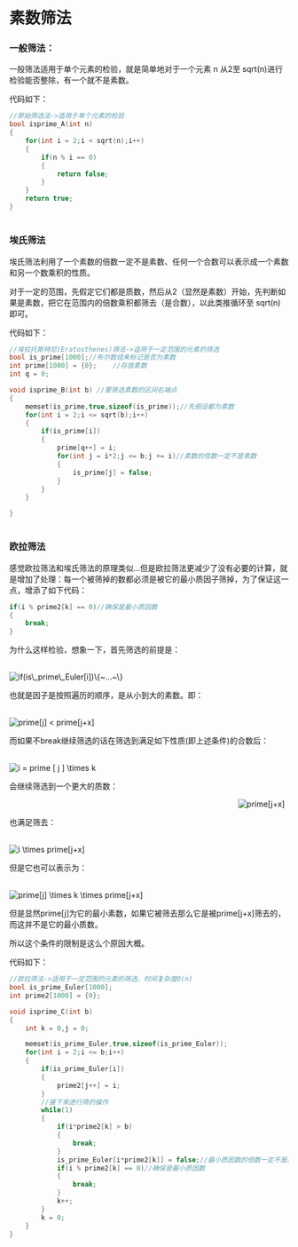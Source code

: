 # 素数筛法

### 一般筛法：

一般筛法适用于单个元素的检验，就是简单地对于一个元素 n 从2至 sqrt(n)进行检验能否整除，有一个就不是素数。

代码如下：
```cpp
//原始筛选法->适用于单个元素的检验
bool isprime_A(int n)
{
    for(int i = 2;i < sqrt(n);i++)
    {
        if(n % i == 0)
        {
            return false;
        }
    }
    return true;
}
```
#
### 埃氏筛法

埃氏筛法利用了一个素数的倍数一定不是素数、任何一个合数可以表示成一个素数和另一个数乘积的性质。

对于一定的范围，先假定它们都是质数，然后从2（显然是素数）开始，先判断如果是素数，把它在范围内的倍数乘积都筛去（是合数），以此类推循环至 sqrt(n) 即可。

代码如下：

```cpp
//埃拉托斯特尼(Eratosthenes)筛法->适用于一定范围的元素的筛选
bool is_prime[1000];//布尔数组来标记是否为素数
int prime[1000] = {0};    //存放素数
int q = 0;

void isprime_B(int b) //要筛选素数的区间右端点
{
    memset(is_prime,true,sizeof(is_prime));//先假设都为素数
    for(int i = 2;i <= sqrt(b);i++)
    {
        if(is_prime[i])
        {
            prime[q++] = i;
            for(int j = i*2;j <= b;j += i)//素数的倍数一定不是素数
            {
                is_prime[j] = false;
            }
        }
    }

}
```
#

### 欧拉筛法

感觉欧拉筛法和埃氏筛法的原理类似...但是欧拉筛法更减少了没有必要的计算，就是增加了处理：每一个被筛掉的数都必须是被它的最小质因子筛掉，为了保证这一点，增添了如下代码：

```cpp
if(i % prime2[k] == 0)//确保是最小质因数
{
    break;
}
```
为什么这样检验，想象一下，首先筛选的前提是：

&emsp; &emsp; &emsp; &emsp; &emsp; &emsp; &emsp; &emsp; &emsp; &emsp; &emsp; &emsp; &emsp; &emsp; &emsp; &emsp; &emsp; &emsp; &emsp; &emsp; <a><img src="https://latex.codecogs.com/png.latex?if(is\_prime\_Euler[i])\{~...~\}" title="if(is\_prime\_Euler[i])\{~...~\}" /></a>

也就是因子是按照遍历的顺序，是从小到大的素数。即：

&emsp; &emsp; &emsp; &emsp; &emsp; &emsp; &emsp; &emsp; &emsp; &emsp; &emsp; &emsp; &emsp; &emsp; &emsp; &emsp; &emsp; &emsp; &emsp; &emsp; <a><img src="https://latex.codecogs.com/png.latex?prime[j]&space;<&space;prime[j&plus;x]" title="prime[j] < prime[j+x]" /></a>

而如果不break继续筛选的话在筛选到满足如下性质(即上述条件)的合数后：

&emsp; &emsp; &emsp; &emsp; &emsp; &emsp; &emsp; &emsp; &emsp; &emsp; &emsp; &emsp; &emsp; &emsp; &emsp; &emsp; &emsp; &emsp; &emsp; &emsp; &emsp; &emsp; <a><img src="https://latex.codecogs.com/png.latex?i&space;=&space;prime&space;[&space;j&space;]&space;\times&space;k" title="i = prime [ j ] \times k" /></a>

会继续筛选到一个更大的质数：

&emsp; &emsp; &emsp; &emsp; &emsp; &emsp; &emsp; &emsp; &emsp; &emsp; &emsp; &emsp; &emsp; &emsp; &emsp; &emsp; &emsp; &emsp; &emsp; &emsp; &emsp; &emsp; &emsp; <a ><img src="https://latex.codecogs.com/png.latex?prime[j&plus;x]" title="prime[j+x]" /></a>

也满足筛去：

&emsp; &emsp; &emsp; &emsp; &emsp; &emsp; &emsp; &emsp; &emsp; &emsp; &emsp; &emsp; &emsp; &emsp; &emsp; &emsp; &emsp; &emsp; &emsp; &emsp; &emsp; &emsp; <a><img src="https://latex.codecogs.com/png.latex?i&space;\times&space;prime[j&plus;x]" title="i \times prime[j+x]" /></a>

但是它也可以表示为：

&emsp; &emsp; &emsp; &emsp; &emsp; &emsp; &emsp; &emsp; &emsp; &emsp; &emsp; &emsp; &emsp; &emsp; &emsp; &emsp; &emsp; &emsp; &emsp; &emsp; <a><img src="https://latex.codecogs.com/png.latex?prime[j]&space;\times&space;k&space;\times&space;prime[j&plus;x]" title="prime[j] \times k \times prime[j+x]" /></a>

但是显然prime[j]为它的最小素数，如果它被筛去那么它是被prime[j+x]筛去的，而这并不是它的最小质数。

所以这个条件的限制是这么个原因大概。

代码如下：

```cpp
//欧拉筛法->适用于一定范围的元素的筛选，时间复杂度O(n)
bool is_prime_Euler[1000];
int prime2[1000] = {0};

void isprime_C(int b)
{
    int k = 0,j = 0;

    memset(is_prime_Euler,true,sizeof(is_prime_Euler));
    for(int i = 2;i <= b;i++)
    {
        if(is_prime_Euler[i])
        {
            prime2[j++] = i;
        }
        //接下来进行筛的操作
        while(1)
        {
            if(i*prime2[k] > b)
            {
                break;
            }
            is_prime_Euler[i*prime2[k]] = false;//最小质因数的倍数一定不是素数
            if(i % prime2[k] == 0)//确保是最小质因数
            {
                break;
            }
            k++;
        }
        k = 0;
    }
}
```

<!--
Algorithm:    素数筛法
Contributor:  hhyer
-->
